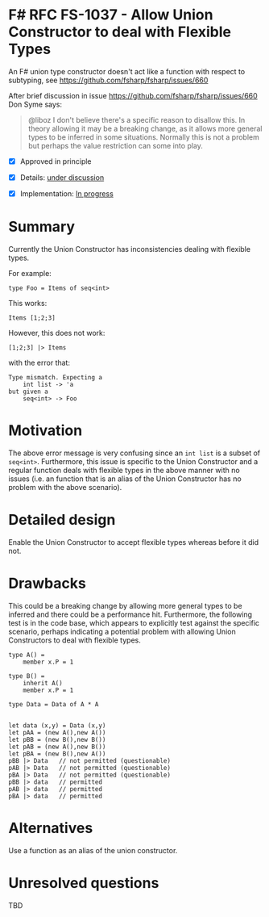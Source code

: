 # F# RFC FS-1037 -  Allow Union Constructor to deal with Flexible Types

An F# union type constructor doesn't act like a function with respect to subtyping, see https://github.com/fsharp/fsharp/issues/660

After brief discussion in issue https://github.com/fsharp/fsharp/issues/660 Don Syme says:

> @liboz I don't believe there's a specific reason to disallow this. In theory allowing it may be a breaking change, as it allows more general types to be inferred in some situations. Normally this is not a problem but perhaps the value restriction can some into play.


* [x] Approved in principle
* [x] Details: [under discussion](https://github.com/fsharp/fslang-design/issues/219)
* [x] Implementation: [In progress](https://github.com/Microsoft/visualfsharp/pull/2382)


# Summary
[summary]: #summary

Currently the Union Constructor has inconsistencies dealing with flexible types. 

For example:

```type Foo = Items of seq<int>```

This works:

```Items [1;2;3]```

However, this does not work:

```[1;2;3] |> Items```

with the error that:

```
Type mismatch. Expecting a
    int list -> 'a    
but given a
    seq<int> -> Foo
 ```
    
# Motivation
[motivation]: #motivation

The above error message is very confusing since an ```int list``` is a subset of ```seq<int>```. Furthermore, this issue is specific to the Union Constructor and a regular function deals with flexible types in the above manner with no issues (i.e. an function that is an alias of the Union Constructor has no problem with the above scenario).

# Detailed design
[design]: #detailed-design

Enable the Union Constructor to accept flexible types whereas before it did not.

# Drawbacks
[drawbacks]: #drawbacks

This could be a breaking change by allowing more general types to be inferred and there could be a performance hit. Furthermore, the following test is in the code base, which appears to explicitly test against the specific scenario, perhaps indicating a potential problem with allowing Union Constructors to deal with flexible types.

```
type A() = 
    member x.P = 1

type B() = 
    inherit A()
    member x.P = 1

type Data = Data of A * A


let data (x,y) = Data (x,y)
let pAA = (new A(),new A()) 
let pBB = (new B(),new B())
let pAB = (new A(),new B())
let pBA = (new B(),new A())
pBB |> Data   // not permitted (questionable)
pAB |> Data   // not permitted (questionable)
pBA |> Data   // not permitted (questionable)
pBB |> data   // permitted
pAB |> data   // permitted
pBA |> data   // permitted
```

# Alternatives
[alternatives]: #alternatives

Use a function as an alias of the union constructor.

# Unresolved questions
[unresolved]: #unresolved-questions

TBD
